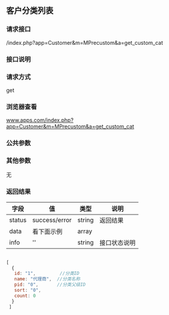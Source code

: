 ## 客户分类列表
### **请求接口**
/index.php?app=Customer&m=MPrecustom&a=get_custom_cat

### **接口说明**

### **请求方式**
get

### **浏览器查看**
www.apps.com/index.php?app=Customer&m=MPrecustom&a=get_custom_cat

### **公共参数** 

### **其他参数**
无


### **返回结果**
|字段       |值             |类型    |说明           |
| --------- |--------      |--------|--------       |
|status     |success/error |string |返回结果         |
|data       |看下面示例 | array ||
|info       | '' | string | 接口状态说明  |

``` javascript

[
  {
   id: "1",         //分类ID
   name: "代理商",  //分类名称
   pid: "0",       //分类父级ID
   sort: "0",
   count: 0
  }
 ]
